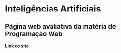 # Inteligências Artificiais
## Página web avaliativa da matéria de Programação Web
#### [Link do site](https://eliabedasilva.github.io/Inteligencias_Artificiais)
